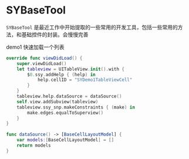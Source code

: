 # SYBaseTool

`SYBaseTool` 是最近工作中开始提取的一些常用的开发工具，包括一些常用的方法，和基础控件的封装。会慢慢完善


demo1 快速加载一个列表

```swift
override func viewDidLoad() {
    super.viewDidLoad()
    let tableview = UITableView.init().with {
        $0.ssy.addHelp { (help) in
            help.cellID = "SYDemo1TableViewCell"
        }
    }
    tableview.help.dataSource = dataSource()
    self.view.addSubview(tableview)
    tableview.ssy_snp.makeConstraints { (make) in
        make.edges.equalToSuperview()
    }
}
    
func dataSource() -> [BaseCellLayoutModel] {
    var models:[BaseCellLayoutModel] = []
    return models
}
```